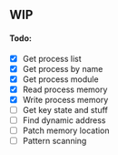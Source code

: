 ## WIP

#### Todo:

- [x] Get process list
- [x] Get process by name
- [x] Get process module
- [x] Read process memory
- [x] Write process memory
- [ ] Get key state and stuff
- [ ] Find dynamic address
- [ ] Patch memory location
- [ ] Pattern scanning
